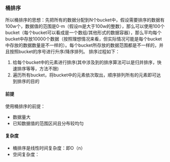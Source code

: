 ### 桶排序
所以桶排序的思想：先把所有的数据分配到N个bucket中，假设需要排序的数据有100w个，数据值的范围是0-m（假设m是大于100w的整数），那么可以使用100个bucket（每个bucket可以看成是一个数组/其他形式的数据容器），那么平均每个bucket中存放10000个数据（按照理想情况来看，但实际情况可能是每个bucket中存放的数据数量是不一样的）。每个bucket所存放的数据范围都是不一样的，并且按照bucket的序号进行升序/降序排列。 排序过程如下：
1. 给每个bucket中的元素进行排序(其中涉及到的排序算法可以是归并排序，快速排序等等，方法不限)
2. 遍历所有bucket，将bucket中的元素依次取出，顺序排列所有的元素即可达到排序的目的


#### 前提
使用桶排序的前提：
- 数据量大
- 已知数据值的范围区间且分布较均匀

#### 复杂度
- 桶排序是线性时间复杂度：即O（n）
- 空间复杂度：
